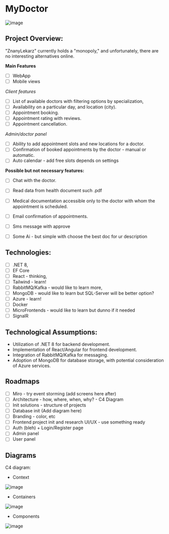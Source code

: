 
# MyDoctor
![image](https://github.com/Michal-Sta/Formify/assets/9118085/a1245f92-f068-4fc8-9bfe-7344f7ed814a)

## Project Overview:

"ZnanyLekarz" currently holds a "monopoly," and unfortunately, there are no interesting alternatives online.

**Main Features**
- [ ] WebApp
- [ ] Mobile views

*Client features*
- [ ] List of available doctors with filtering options by specialization, 
- [ ] Availability on a particular day, and location (city).
- [ ] Appointment booking. 
- [ ] Appointment rating with reviews.
- [ ] Appointment cancellation.

*Admin/doctor panel*
- [ ] Ability to add appointment slots and new locations for a doctor.
- [ ] Confirmation of booked appointments by the doctor - manual or automatic.
- [ ] Auto calendar - add free slots depends on settings

**Possible but not necessary features:**
- [ ] Chat with the doctor.
- [ ] Read data from health document such .pdf
- [ ] Medical documentation accessible only to the doctor with whom the appointment is scheduled.
- [ ] Email confirmation of appointments.
- [ ] Sms message with approve
- [ ] Some Ai - but simple with choose the best doc for ur description


## Technologies:
- [ ] .NET 8, 
- [ ] EF Core
- [ ] React - thinking,
- [ ] Tailwind - learn!
- [ ] RabbitMQ/Kafka - would like to learn more, 
- [ ] MongoDB - would like to learn but SQL-Server will be better option?
- [ ] Azure - learn!
- [ ] Docker
- [ ] MicroFrontends - would like to learn but dunno if it needed
- [ ] SignalR

## Technological Assumptions:
-   Utilization of .NET 8 for backend development.
-   Implementation of React/Angular for frontend development.
-   Integration of RabbitMQ/Kafka for messaging.
-   Adoption of MongoDB for database storage, with potential consideration of Azure services.

## Roadmaps
- [ ] Miro - try event storming (add screens here after)
- [ ] Architecture - how, where, when, why? - C4 Diagram
- [ ] Init solutions - structure of projects
- [ ] Database init (Add diagram here)
- [ ] Branding - color, etc 
- [ ] Frontend project init and research UI/UX - use something ready
- [ ] Auth (bleh) + Login/Register page
- [ ] Admin panel
- [ ] User panel

## Diagrams
C4 diagram: 
- Context

![image](https://github.com/Michal-Sta/Formify/assets/9118085/1b526106-ebc1-49ab-ad74-9083e8059a92)

- Containers

![image](https://github.com/Michal-Sta/Formify/assets/9118085/90634df2-7145-46d8-a056-0262c401e09c)

- Components

![image](https://github.com/Michal-Sta/MyDoctor/assets/9118085/dc4bb232-38f1-4125-a5f8-4ec732779da1)


